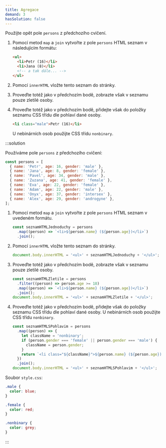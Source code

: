 ```yaml
---
title: Agregace
demand: 3
hasSolution: false
---
```


Použijte opět pole `persons` z předchozího cvičení.

1. Pomocí metod `map` a `join` vytvořte z pole `persons` HTML seznam v následujícím formátu:

   ```html
   <ul>
     <li>Petr (16)</li>
     <li>Jana (8)</li>
     <!-- a tak dále... -->
   </ul>
   ```

1. Pomocí `innerHTML` vložte tento seznam do stránky.
1. Proveďte totéž jako v předchozím bodě, zobrazte však v seznamu pouze zletilé osoby.
1. Proveďte totéž jako v předchozím bodě, přidejte však do položky seznamu CSS třídu dle pohlaví dané osoby.

   ```html
   <li class="male">Petr (16)</li>
   ```

   U nebinárních osob použijte CSS třídu `nonbinary`.

:::solution

Používáme pole `persons` z předchozího cvičení:

```js
const persons = [
  { name: 'Petr', age: 16, gender: 'male' },
  { name: 'Jana', age: 8, gender: 'female' },
  { name: 'Pavel', age: 34, gender: 'male' },
  { name: 'Zuzana', age: 41, gender: 'female' },
  { name: 'Eva', age: 22, gender: 'female' },
  { name: 'Adam', age: 22, gender: 'male' },
  { name: 'Onyx', age: 37, gender: 'intersex' },
  { name: 'Alex', age: 29, gender: 'androgyne' },
];
```

1. Pomocí metod `map` a `join` vytvořte z pole `persons` HTML seznam v uvedeném formátu.

   ```js
   const seznamHTMLJednoduchy = persons
     .map((person) => `<li>${person.name} (${person.age})</li>`)
     .join();
   ```

1. Pomocí `innerHTML` vložte tento seznam do stránky.

   ```js
   document.body.innerHTML = '<ul>' + seznamHTMLJednoduchy + '</ul>';
   ```

1. Proveďte totéž jako v předchozím bodě, zobrazte však v seznamu pouze zletilé osoby.

   ```js
   const seznamHTMLZletile = persons
     .filter((person) => person.age >= 18)
     .map((person) => `<li>${person.name} (${person.age})</li>`)
     .join();
   document.body.innerHTML = '<ul>' + seznamHTMLZletile + '</ul>';
   ```

1. Proveďte totéž jako v předchozím bodě, přidejte však do položky seznamu CSS třídu dle pohlaví dané osoby. U nebinárních osob použijte CSS třídu `nonbinary`.

   ```js
   const seznamHTMLSPohlavim = persons
     .map((person) => {
       let className = 'nonbinary';
       if (person.gender === 'female' || person.gender === 'male') {
         className = person.gender;
       }
       return `<li class="${className}">${person.name} (${person.age})</li>`;
     })
     .join();
   document.body.innerHTML = '<ul>' + seznamHTMLSPohlavim + '</ul>';
   ```

Soubor `style.css`:

```css
.male {
  color: blue;
}

.female {
  color: red;
}

.nonbinary {
  color: grey;
}
```

:::
